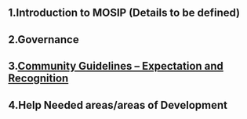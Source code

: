## 1.Introduction to MOSIP (Details to be defined)

## 2.Governance

## 3.[Community Guidelines – Expectation and Recognition](https://github.com/mosip/mosip/wiki/Community-Guidelines-%E2%80%93-Expectation-and-Recognition)

## 4.Help Needed areas/areas of Development
